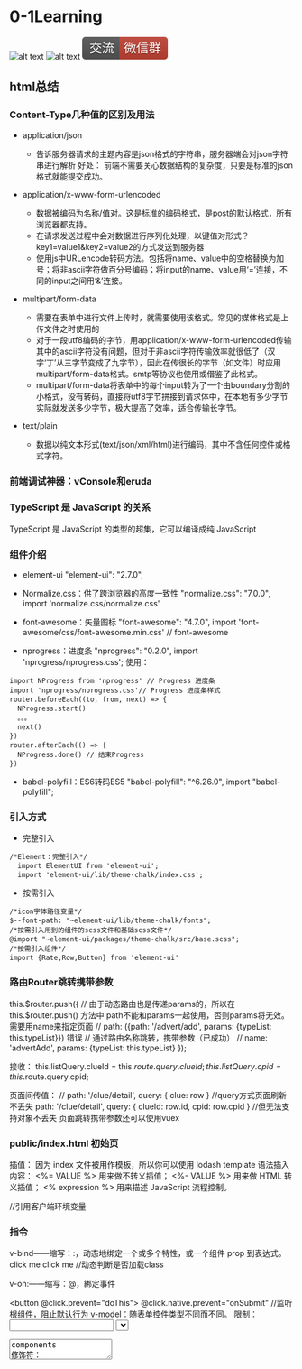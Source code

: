 # 0-1Learning

![alt text](../static/common/svg/luoxiaosheng.svg "公众号")
![alt text](../static/common/svg/luoxiaosheng_learning.svg "学习")
![alt text](../static/common/svg/luoxiaosheng_wechat.svg "微信")


## html总结

### Content-Type几种值的区别及用法
- application/json
  - 告诉服务器请求的主题内容是json格式的字符串，服务器端会对json字符串进行解析  好处： 前端不需要关心数据结构的复杂度，只要是标准的json格式就能提交成功。

- application/x-www-form-urlencoded
  - 数据被编码为名称/值对。这是标准的编码格式，是post的默认格式，所有浏览器都支持。
  - 在请求发送过程中会对数据进行序列化处理，以键值对形式？key1=value1&key2=value2的方式发送到服务器
  - 使用js中URLencode转码方法。包括将name、value中的空格替换为加号；将非ascii字符做百分号编码；将input的name、value用‘=’连接，不同的input之间用‘&’连接。

- multipart/form-data
  - 需要在表单中进行文件上传时，就需要使用该格式。常见的媒体格式是上传文件之时使用的
  - 对于一段utf8编码的字节，用application/x-www-form-urlencoded传输其中的ascii字符没有问题，但对于非ascii字符传输效率就很低了（汉字‘丁’从三字节变成了九字节），因此在传很长的字节（如文件）时应用multipart/form-data格式。smtp等协议也使用或借鉴了此格式。
  - multipart/form-data将表单中的每个input转为了一个由boundary分割的小格式，没有转码，直接将utf8字节拼接到请求体中，在本地有多少字节实际就发送多少字节，极大提高了效率，适合传输长字节。

- text/plain
  - 数据以纯文本形式(text/json/xml/html)进行编码，其中不含任何控件或格式字符。

### 前端调试神器：vConsole和eruda

### TypeScript 是 JavaScript 的关系
TypeScript 是 JavaScript 的类型的超集，它可以编译成纯 JavaScript

### 组件介绍
- element-ui
  "element-ui": "2.7.0",

- Normalize.css：供了跨浏览器的高度一致性
  "normalize.css": "7.0.0",
  import 'normalize.css/normalize.css'

- font-awesome：矢量图标
  "font-awesome": "4.7.0",
  import 'font-awesome/css/font-awesome.min.css' // font-awesome

- nprogress：进度条
  "nprogress": "0.2.0",
  import 'nprogress/nprogress.css';
  使用：
```
import NProgress from 'nprogress' // Progress 进度条
import 'nprogress/nprogress.css'// Progress 进度条样式
router.beforeEach((to, from, next) => {
  NProgress.start()
  。。。
  next()
})
router.afterEach(() => {
  NProgress.done() // 结束Progress
})
```

- babel-polyfill：ES6转码ES5
  "babel-polyfill": "^6.26.0",
  import "babel-polyfill";


### 引入方式

- 完整引入
```
/*Element：完整引入*/
  import ElementUI from 'element-ui';
  import 'element-ui/lib/theme-chalk/index.css';
```
- 按需引入
```
/*icon字体路径变量*/
$--font-path: "~element-ui/lib/theme-chalk/fonts";
/*按需引入用到的组件的scss文件和基础scss文件*/
@import "~element-ui/packages/theme-chalk/src/base.scss";
/*按需引入组件*/
import {Rate,Row,Button} from 'element-ui'
```


### 路由Router跳转携带参数
this.$router.push({
    // 由于动态路由也是传递params的，所以在 this.$router.push() 方法中 path不能和params一起使用，否则params将无效。需要用name来指定页面
    // path: ({path: '/advert/add', params: {typeList: this.typeList}}) 错误
    // 通过路由名称跳转，携带参数（已成功）
    // name: 'advertAdd', params: {typeList: this.typeList}
});

接收：
          this.listQuery.clueId = this.$route.query.clueId;
          this.listQuery.cpid = this.$route.query.cpid;
          
页面间传值：
    // path: '/clue/detail', query: { clue: row }	//query方式页面刷新不丢失
    path: '/clue/detail', query: { clueId: row.id, cpid: row.cpid } //但无法支持对象不丢失
页面跳转携带参数还可以使用vuex


### public/index.html 初始页
插值：
因为 index 文件被用作模板，所以你可以使用 lodash template 语法插入内容：
<%= VALUE %> 用来做不转义插值；
<%- VALUE %> 用来做 HTML 转义插值；
<% expression %> 用来描述 JavaScript 流程控制。
<link rel="icon" href="<%= BASE_URL %>favicon.ico">	//引用客户端环境变量


### 指令
v-bind——缩写：:，动态地绑定一个或多个特性，或一个组件 prop 到表达式。
<a v-bind:href="url" v-bind:class="klass">click me</a>
<a :class="{active:isActive}">click me</a> //动态判断是否加载class
<!-- prop 绑定。“prop”必须在 my-component 中声明。-->
<my-component :prop="someThing"></my-component>
v-on:——缩写：@，綁定事件
<!-- 阻止默认行为 -->
<button @click.prevent="doThis"></button>
@click.native.prevent="onSubmit"  //监听根组件，阻止默认行为
v-model：随表单控件类型不同而不同。
限制：
<input>
<select>
<textarea>
components
修饰符：
.lazy - 取代 input 监听 change 事件
.number - 输入字符串转为有效的数字
.trim - 输入首尾空格过滤
常用指令：v-text:v-html,v-show,v-if,v-else,v-for,v-slot,v-pre,v-cloak,v-once

### 特殊特性：
key：虚拟 DOM 算法
有相同父元素的子元素必须有独特的 key。重复的 key 会造成渲染错误。
最常见的用例是结合 v-for：
<ul>
  <li v-for="item in items" :key="item.id">...</li>
</ul>

### ref：给元素或子组件注册引用信息
引用信息将会注册在父组件的 $refs 对象上。
如果在普通的 DOM 元素上使用，引用指向的就是 DOM 元素；
<!-- `vm.$refs.p` will be the DOM node -->
<p ref="p">hello</p>
如果用在子组件上，引用就指向组件实例：
<!-- `vm.$refs.child` will be the child component instance -->
<child-component ref="child"></child-component>

### is：用于动态组件且基于 DOM 内模板的限制来工作。
<!-- 当 `currentView` 改变时，组件也跟着改变 -->
<component v-bind:is="currentView"></component>

### 内置组件：
component：渲染一个“元组件”为动态组件
<!-- 动态组件由 vm 实例的属性值 `componentId` 控制 -->
<component :is="componentId"></component>

### transition：元素作为单个元素/组件的过渡效果
Props：name (CSS 过渡类名,会自动拓展),mode离开/进入的过渡时间序列，例 "out-in" 和 "in-out"
事件：before-enter，before-leave，before-appear，enter，leave，appear。。
<!-- 简单元素 -->
<transition>
  <div v-if="ok">toggled content</div>
</transition>
<!-- 动态组件 -->
<transition name="fade" mode="out-in" appear>
  <component :is="view"></component>
</transition>
  <transition @after-enter="transitionComplete"> //事件钩子

### transition-group：元素作为多个元素/组件的过渡效果
Props：tag - string，默认为 span，哪个属性应该被渲染
move-class - 覆盖移动过渡期间应用的 CSS 类。
除了 mode，其他特性和 <transition> 相同。
事件：事件和 <transition> 相同。

### keep-alive：主要用于保留组件状态或避免重新渲染。

### slot：插槽

### vue对路径@不识别问题：
webstorm配置webpack引用路径
node_modules\@vue\cli-service\webpack.config.js


### 组建注册与引用：components
Vue.component('命名'，{template,data等，注：这里自动使用new Vue(),所有省略了new}
)

在 Vue 里，一个组件本质上是一个拥有预定义选项的一个 Vue 实例。在 Vue 中注册组件很简单：
// 定义名为 todo-item 的新组件
Vue.component('todo-item', {
  template: '<li>这是个待办项</li>'
})

### 生命周期钩子
craeted（创建），mounted（挂载），updated（更新），destoryed（销毁）
例：
  created: function () {
    // `this` 指向 vm 实例
    console.log('a is: ' + this.a)
  }
不要在选项属性或回调上使用箭头函数，
比如 created: () => console.log(this.a) 或 vm.$watch('a', newValue => this.myMethod())。
因为箭头函数是和父级上下文绑定在一起的，this 不会是如你所预期的 Vue 实例，
经常导致 Uncaught TypeError: Cannot read property of undefined 或 Uncaught TypeError: this.myMethod is not a function 之类的错误。


### VueX
两种方式可以操作存取：

存对象：
import { mapActions } from 'vuex'
  methods: {
    ...mapActions(['saveAdvert', 'saveAdvertType', 'clearAdvert']),
最后调用this.saveAdvertType(this.list)

取对象：
import { mapState } from 'vuex'	//这里的mapState 只用于获取值
  computed: {
    ...mapState({
      form: state => state.advert.advert
      // typeList: state => state.Advert.advertType
    })
  },

推荐使用方式：
存对象：
this.$store.dispatch('advert/saveAdvert', this.list)
this.$store.dispatch('app/toggleSideBar')	//无参
this.$store.dispatch('advert/saveAdvertType',this.typeList)	//有参


取对象：mapGetters//这里可以理解为store的计算属性，访问：store.getters.getItems
  computed: {
    ...mapGetters([
      'permission_routes',
      'sidebar'
    ]),



### import Layout from '@/layout'
这里是“@”相当于“../” 

### 获取环境信息：
process.env.VUE_APP_API_HOST,

### registry源
npm下载源切换
//npm修改为淘宝源
npm config set registry https://registry.npm.taobao.org
// 验证是否成功
npm config get registry

### data () {  与  data：  的区别：
data：如果多次引用统一组件，data中的值只有一份，一次改变就都改变，
data（）使用返回值方法，每次调用都是新的返回值

### 锚点
@change="goAnchor"

跳跃：
goAnchor(){
this.$el.querySelector('#table'+this.tabPosition).scrollIntoView();
},


### filters（变换状态等）
组件内声明过滤器：
    filters: {
        statusFilter(status) {
            const statusMap = {
                published: 'success',
                draft: 'gray',
                deleted: 'danger'
            };
            return statusMap[status];
        }
    },
引用：
<el-table-column prop="state" label="状态" align="center" >
                <template slot-scope="scope">
                    <span>{{scope.row.state | statusFilter}}</span>
                </template>
</el-table-column>
注：
{{ msg | filter('arg1','arg2') }}
// msg对应函数中的第一个参数data，arg1为第二个参数，类推


### formatter（变换状态等）
method中定义：
        typeFormat(row, column) {
            if (row.state === 0) {
                return '未知';
            } else if (row.state === 1) {
                return '男';
            } else {
                return '女';
            }
        },
引用：
<el-table-column prop="state" label="状态" align="center" :formatter="typeFormat">
</el-table-column>
注：el-table-column中不用写template


if-else判断显示：
<span v-if="scope.row.state === 0">未审核</span>
<span v-else-if="scope.row.state === 1">审核未通过</span>

也可以使用foreach循环匹配
```
      this.typeList.forEach((item, index) => {
        console.log(row.delFlag + '___' + item.id)
        if (row.delFlag === item.id) {
          console.log('equals___' + item.name)
          return item.name
        }
      })
```

### timestamp转date
```
    filters: {
        formatDate: function (value) {
            if (value === 0) {
                return '';
            }
            let date = new Date(value);
            let y = date.getFullYear();
            let MM = date.getMonth() + 1;
            MM = MM < 10 ? ('0' + MM) : MM;
            let d = date.getDate();
            d = d < 10 ? ('0' + d) : d;
            let h = date.getHours();
            h = h < 10 ? ('0' + h) : h;
            let m = date.getMinutes();
            m = m < 10 ? ('0' + m) : m;
            let s = date.getSeconds();
            s = s < 10 ? ('0' + s) : s;
            return y + '-' + MM + '-' + d + ' ' + h + ':' + m + ':' + s;
        }
    },

调用：
<templateslot-scope="scope">
    {{scope.row.createdAt|formatDate}}
</template>
```

组件形式发布：
```
过滤器组件定义：
export const formatDateFilter = value => {
  if (value === 0) {
    return '';
  }
  const date = new Date(value);
  const y = date.getFullYear();
  let MM = date.getMonth() + 1;
  MM = MM < 10 ? ('0' + MM) : MM;
  let d = date.getDate();
  d = d < 10 ? ('0' + d) : d;
  let h = date.getHours();
  h = h < 10 ? ('0' + h) : h;
  let m = date.getMinutes();
  m = m < 10 ? ('0' + m) : m;
  let s = date.getSeconds();
  s = s < 10 ? ('0' + s) : s;
  return y + '-' + MM + '-' + d + ' ' + h + ':' + m + ':' + s;
};

引用：
import { formatDateFilter } from '@/filter/index';

export default {
  components: {
    followRecordAdd
  },
  filters: {
    formatDate: formatDateFilter
  },
```


### 封装axios直接请求
```
          axios({
            url: this.uploadAction + 'sysRole/add',
            method: 'POST',
            data: formData,
            params: parm
          }).then((result) => {
            this.loading = false
            this.$message.success('添加成功')
            this.$router.push({
              path: '/sysRole/index'
            })
          }).catch((err) => {
            this.loading = false
            this.$message({
              message: '添加失败!',
              info: 'warning'
            })
          })
```

### vue axios get请求传参：
示例：
- 带花括号`{token}`
  实际参数 `token: admin-token`
- 不带花括号`token`
  实际参数 `0:token`

### axios异步获取stream
```
axios({
  url: 'https://api',
  data: {
    prompt: 'a beautiful cat',
    action: 'generate'
  },
  headers: {
    'accept': 'application/x-ndjson',
    'content-type': 'application/json'
  },
  responseType: 'stream',
  method: 'POST',
  onDownloadProgress: progressEvent => {
     const response = progressEvent.target.response;
     const lines = response.split('\r\n').filter(line => !!line)
     const lastLine = lines[lines.length - 1]
     console.log(lastLine)
  }
}).then(({ data }) => Promise.resolve(data));
```

